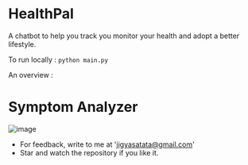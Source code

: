 # HealthPal
A chatbot to help you track you monitor your health and adopt a better lifestyle.

To run locally : `python main.py`

An overview :

# Symptom Analyzer

![image](https://user-images.githubusercontent.com/75614134/216565853-4cf8c587-8955-4c23-bbb8-1b306eb511ca.png)

- For feedback, write to me at 'jigyasatata@gmail.com'
- Star and watch the repository if you like it.
